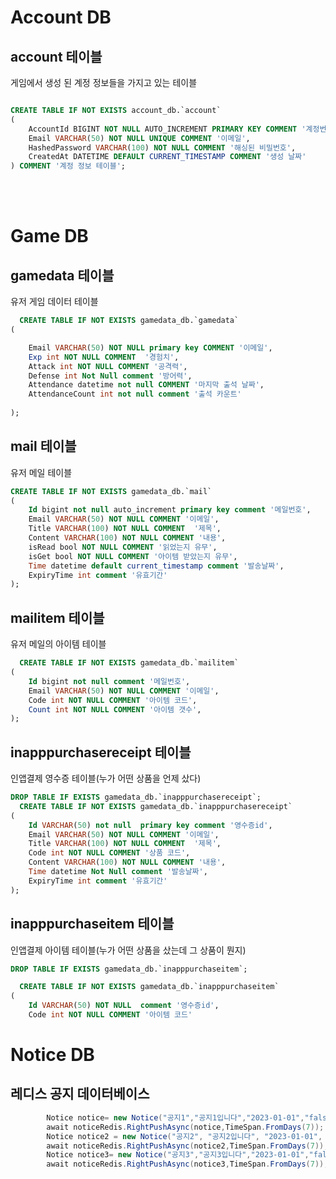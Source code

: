 

# Account DB
  
## account 테이블
게임에서 생성 된 계정 정보들을 가지고 있는 테이블    
  
```sql

CREATE TABLE IF NOT EXISTS account_db.`account`
(
    AccountId BIGINT NOT NULL AUTO_INCREMENT PRIMARY KEY COMMENT '계정번호',
    Email VARCHAR(50) NOT NULL UNIQUE COMMENT '이메일',
    HashedPassword VARCHAR(100) NOT NULL COMMENT '해싱된 비밀번호',
    CreatedAt DATETIME DEFAULT CURRENT_TIMESTAMP COMMENT '생성 날짜'
) COMMENT '계정 정보 테이블';
```   
   
<br>  
<br>  
   
   
# Game DB
  ## gamedata 테이블
유저 게임 데이터 테이블
```sql
  CREATE TABLE IF NOT EXISTS gamedata_db.`gamedata`
(

    Email VARCHAR(50) NOT NULL primary key COMMENT '이메일',
    Exp int NOT NULL COMMENT  '경험치',
    Attack int NOT NULL COMMENT '공격력',
    Defense int Not Null comment '방어력',
    Attendance datetime not null COMMENT '마지막 출석 날짜',
    AttendanceCount int not null comment '출석 카운트'
    
);
```


## mail 테이블
유저 메일 테이블
```sql
CREATE TABLE IF NOT EXISTS gamedata_db.`mail`
(
    Id bigint not null auto_increment primary key comment '메일번호',
    Email VARCHAR(50) NOT NULL COMMENT '이메일',
    Title VARCHAR(100) NOT NULL COMMENT  '제목',
    Content VARCHAR(100) NOT NULL COMMENT '내용',
    isRead bool NOT NULL COMMENT '읽었는지 유무',
    isGet bool NOT NULL COMMENT '아이템 받았는지 유무',
    Time datetime default current_timestamp comment '발송날짜',
    ExpiryTime int comment '유효기간'
);

```
  ## mailitem 테이블
유저 메일의 아이템 테이블
```sql
  CREATE TABLE IF NOT EXISTS gamedata_db.`mailitem`
(
    Id bigint not null comment '메일번호',
    Email VARCHAR(50) NOT NULL COMMENT '이메일',
    Code int NOT NULL COMMENT '아이템 코드',
    Count int NOT NULL COMMENT '아이템 갯수',
);
```

   ## inapppurchasereceipt 테이블
인앱결제 영수증 테이블(누가 어떤 상품을 언제 샀다)
```sql
DROP TABLE IF EXISTS gamedata_db.`inapppurchasereceipt`;
  CREATE TABLE IF NOT EXISTS gamedata_db.`inapppurchasereceipt`
(
    Id VARCHAR(50) not null  primary key comment '영수증id',
    Email VARCHAR(50) NOT NULL COMMENT '이메일',
    Title VARCHAR(100) NOT NULL COMMENT  '제목',
    Code int NOT NULL COMMENT '상품 코드',
    Content VARCHAR(100) NOT NULL COMMENT '내용',
    Time datetime Not Null comment '발송날짜',
    ExpiryTime int comment '유효기간'
);
```
   ## inapppurchaseitem 테이블
인앱결제 아이템 테이블(누가 어떤 상품을 샀는데 그 상품이 뭔지)
```sql
DROP TABLE IF EXISTS gamedata_db.`inapppurchaseitem`;

  CREATE TABLE IF NOT EXISTS gamedata_db.`inapppurchaseitem`
(
    Id VARCHAR(50) NOT NULL  comment '영수증id',
    Code int NOT NULL COMMENT '아이템 코드'
```


# Notice DB
## 레디스 공지 데이터베이스
```c#
        Notice notice= new Notice("공지1","공지1입니다","2023-01-01","false");
        await noticeRedis.RightPushAsync(notice,TimeSpan.FromDays(7));
        Notice notice2 = new Notice("공지2", "공지2입니다", "2023-01-01", "false");\
        await noticeRedis.RightPushAsync(notice2,TimeSpan.FromDays(7));
        Notice notice3= new Notice("공지3","공지3입니다","2023-01-01","false");
        await noticeRedis.RightPushAsync(notice3,TimeSpan.FromDays(7));
```